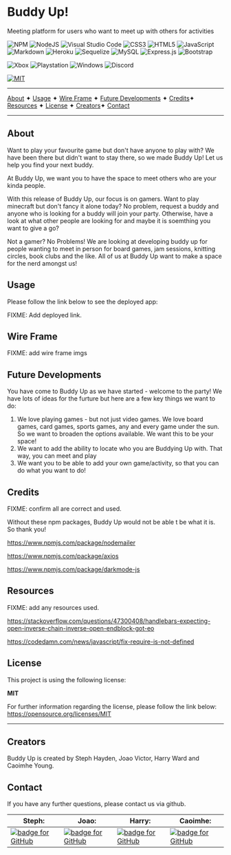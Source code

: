 # Buddy Up!

Meeting platform for users who want to meet up with others for activities

![NPM](https://img.shields.io/badge/NPM-%23000000.svg?style=for-the-badge&logo=npm&logoColor=white) ![NodeJS](https://img.shields.io/badge/node.js-6DA55F?style=for-the-badge&logo=node.js&logoColor=white) ![Visual Studio Code](https://img.shields.io/badge/Visual%20Studio%20Code-0078d7.svg?style=for-the-badge&logo=visual-studio-code&logoColor=white) ![CSS3](https://img.shields.io/badge/css3-%231572B6.svg?style=for-the-badge&logo=css3&logoColor=white) ![HTML5](https://img.shields.io/badge/html5-%23E34F26.svg?style=for-the-badge&logo=html5&logoColor=white) ![JavaScript](https://img.shields.io/badge/javascript-%23323330.svg?style=for-the-badge&logo=javascript&logoColor=%23F7DF1E) ![Markdown](https://img.shields.io/badge/markdown-%23000000.svg?style=for-the-badge&logo=markdown&logoColor=white) ![Heroku](https://img.shields.io/badge/heroku-%23430098.svg?style=for-the-badge&logo=heroku&logoColor=white) ![Sequelize](https://img.shields.io/badge/Sequelize-52B0E7?style=for-the-badge&logo=Sequelize&logoColor=white) ![MySQL](https://img.shields.io/badge/mysql-%2300f.svg?style=for-the-badge&logo=mysql&logoColor=white) ![Express.js](https://img.shields.io/badge/express.js-%23404d59.svg?style=for-the-badge&logo=express&logoColor=%2361DAFB) ![Bootstrap](https://img.shields.io/badge/bootstrap-%23563D7C.svg?style=for-the-badge&logo=bootstrap&logoColor=white)

![Xbox](https://img.shields.io/badge/Xbox-%23107C10.svg?style=for-the-badge&logo=Xbox&logoColor=white) ![Playstation](https://img.shields.io/badge/Playstation-003791?style=for-the-badge&logo=playstation&logoColor=white) ![Windows](https://img.shields.io/badge/Windows-0078D6?style=for-the-badge&logo=windows&logoColor=white) ![Discord](https://img.shields.io/badge/Discord-%235865F2.svg?style=for-the-badge&logo=discord&logoColor=white)

[![MIT](https://img.shields.io/badge/License-MIT-yellow?style=for-the-badge)](https://opensource.org/licenses/MIT)

---

[About](#about) ✦ [Usage](#usage) ✦ [Wire Frame](#wire-frame) ✦ [Future Developments](#future-developments) ✦ [Credits](#credits)✦ [Resources](#resources) ✦ [License](#license) ✦ [Creators](#creators)✦ [Contact](#contact)

---

## About

Want to play your favourite game but don't have anyone to play with? We have been there but didn't want to stay there, so we made Buddy Up! Let us help you find your next buddy.

At Buddy Up, we want you to have the space to meet others who are your kinda people.

With this release of Buddy Up, our focus is on gamers. Want to play minecraft but don't fancy it alone today? No problem, request a buddy and anyone who is looking for a buddy will join your party. Otherwise, have a look at what other people are looking for and maybe it is soemthing you want to give a go?

Not a gamer? No Problems! We are looking at developing buddy up for people wanting to meet in person for board games, jam sessions, knitting circles, book clubs and the like. All of us at Buddy Up want to make a space for the nerd amongst us!

## Usage

Please follow the link below to see the deployed app:

FIXME: Add deployed link.

## Wire Frame

FIXME: add wire frame imgs

## Future Developments

You have come to Buddy Up as we have started - welcome to the party! We have lots of ideas for the furture but here are a few key things we want to do:

1. We love playing games - but not just video games. We love board games, card games, sports games, any and every game under the sun. So we want to broaden the options available. We want this to be your space!
2. We want to add the ability to locate who you are Buddying Up with. That way, you can meet and play
3. We want you to be able to add your own game/activity, so that you can do what you want to do!

## Credits

FIXME: confirm all are correct and used.

Without these npm packages, Buddy Up would not be able t be what it is. So thank you!

https://www.npmjs.com/package/nodemailer

https://www.npmjs.com/package/axios

https://www.npmjs.com/package/darkmode-js



## Resources

FIXME: add any resources used.

https://stackoverflow.com/questions/47300408/handlebars-expecting-open-inverse-chain-inverse-open-endblock-got-eo

https://codedamn.com/news/javascript/fix-require-is-not-defined



## License

This project is using the following license:

**MIT**

For further information regarding the license, please follow the link below:
https://opensource.org/licenses/MIT

---

## Creators

Buddy Up is created by Steph Hayden, Joao Victor, Harry Ward and Caoimhe Young.

## Contact

If you have any further questions, please contact us via github.

| Steph:                                                                                                                                                                                             | Joao:                                                                                                                                                                                             | Harry:                                                                                                                                                                                               | Caoimhe:                                                                                                                                                                                             |
| -------------------------------------------------------------------------------------------------------------------------------------------------------------------------------------------------- | ------------------------------------------------------------------------------------------------------------------------------------------------------------------------------------------------- | ---------------------------------------------------------------------------------------------------------------------------------------------------------------------------------------------------- | ---------------------------------------------------------------------------------------------------------------------------------------------------------------------------------------------------- |
| <a href="https://github.com/stephaneeh"><img alt="badge for GitHub" src="https://img.shields.io/badge/github-%23121011.svg?style=for-the-badge&logo=github&logoColor=white" target="_blank" /></a> | <a href="https://github.com/JoeVictor"><img alt="badge for GitHub" src="https://img.shields.io/badge/github-%23121011.svg?style=for-the-badge&logo=github&logoColor=white" target="_blank" /></a> | <a href="https://github.com/HarryWard-15"><img alt="badge for GitHub" src="https://img.shields.io/badge/github-%23121011.svg?style=for-the-badge&logo=github&logoColor=white" target="_blank" /></a> | <a href="https://github.com/caoimhejyoti"><img alt="badge for GitHub" src="https://img.shields.io/badge/github-%23121011.svg?style=for-the-badge&logo=github&logoColor=white" target="_blank" /></a> |
